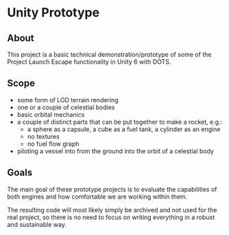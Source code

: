# Unity Prototype

## About
This project is a basic technical demonstration/prototype of some of the Project Launch Escape functionality in Unity 6 with DOTS.

## Scope
- some form of LOD terrain rendering
- one or a couple of celestial bodies
- basic orbital mechanics
- a couple of distinct parts that can be put together to make a rocket, e.g.:
  - a sphere as a capsule, a cube as a fuel tank, a cylinder as an engine
  - no textures
  - no fuel flow graph
- piloting a vessel into from the ground into the orbit of a celestial body

## Goals
The main goal of these prototype projects is to evaluate the capabilities of both engines and how comfortable we are working within them.

The resulting code will most likely simply be archived and not used for the real project, so there is no need to focus on writing everything in a robust and sustainable way.
